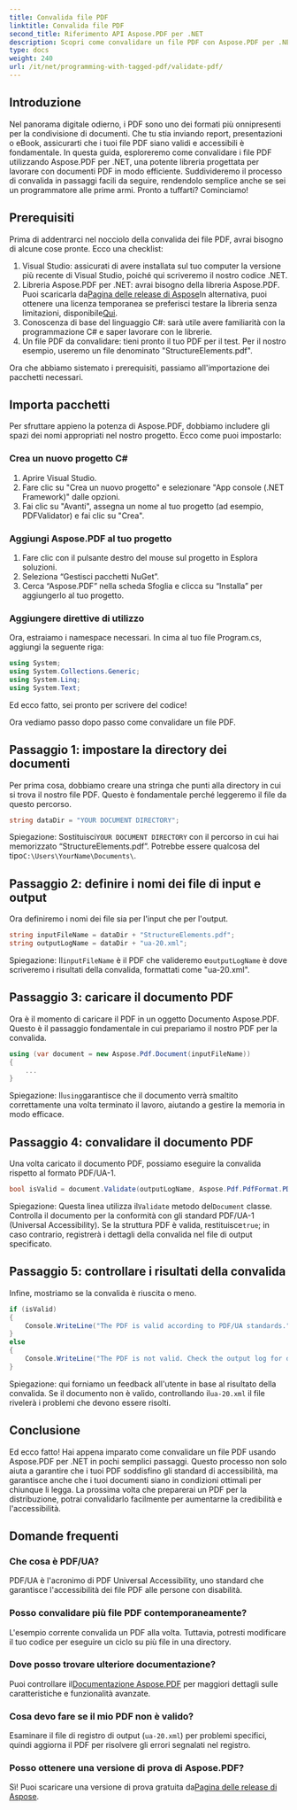 ```yaml
---
title: Convalida file PDF
linktitle: Convalida file PDF
second_title: Riferimento API Aspose.PDF per .NET
description: Scopri come convalidare un file PDF con Aspose.PDF per .NET. Verifica la sua conformità agli standard e genera un report di convalida.
type: docs
weight: 240
url: /it/net/programming-with-tagged-pdf/validate-pdf/
---
```

## Introduzione

Nel panorama digitale odierno, i PDF sono uno dei formati più onnipresenti per la condivisione di documenti. Che tu stia inviando report, presentazioni o eBook, assicurarti che i tuoi file PDF siano validi e accessibili è fondamentale. In questa guida, esploreremo come convalidare i file PDF utilizzando Aspose.PDF per .NET, una potente libreria progettata per lavorare con documenti PDF in modo efficiente. Suddivideremo il processo di convalida in passaggi facili da seguire, rendendolo semplice anche se sei un programmatore alle prime armi. Pronto a tuffarti? Cominciamo!

## Prerequisiti

Prima di addentrarci nel nocciolo della convalida dei file PDF, avrai bisogno di alcune cose pronte. Ecco una checklist:

1. Visual Studio: assicurati di avere installata sul tuo computer la versione più recente di Visual Studio, poiché qui scriveremo il nostro codice .NET.
2.  Libreria Aspose.PDF per .NET: avrai bisogno della libreria Aspose.PDF. Puoi scaricarla da[Pagina delle release di Aspose](https://releases.aspose.com/pdf/net/)In alternativa, puoi ottenere una licenza temporanea se preferisci testare la libreria senza limitazioni, disponibile[Qui](https://purchase.aspose.com/temporary-license/).
3. Conoscenza di base del linguaggio C#: sarà utile avere familiarità con la programmazione C# e saper lavorare con le librerie.
4. Un file PDF da convalidare: tieni pronto il tuo PDF per il test. Per il nostro esempio, useremo un file denominato "StructureElements.pdf".

Ora che abbiamo sistemato i prerequisiti, passiamo all'importazione dei pacchetti necessari.

## Importa pacchetti

Per sfruttare appieno la potenza di Aspose.PDF, dobbiamo includere gli spazi dei nomi appropriati nel nostro progetto. Ecco come puoi impostarlo:

### Crea un nuovo progetto C#

1. Aprire Visual Studio.
2. Fare clic su "Crea un nuovo progetto" e selezionare "App console (.NET Framework)" dalle opzioni.
3. Fai clic su "Avanti", assegna un nome al tuo progetto (ad esempio, PDFValidator) e fai clic su "Crea".

### Aggiungi Aspose.PDF al tuo progetto

1. Fare clic con il pulsante destro del mouse sul progetto in Esplora soluzioni.
2. Seleziona “Gestisci pacchetti NuGet”.
3. Cerca “Aspose.PDF” nella scheda Sfoglia e clicca su “Installa” per aggiungerlo al tuo progetto.

### Aggiungere direttive di utilizzo

Ora, estraiamo i namespace necessari. In cima al tuo file Program.cs, aggiungi la seguente riga:

```csharp
using System;
using System.Collections.Generic;
using System.Linq;
using System.Text;
```

Ed ecco fatto, sei pronto per scrivere del codice!

Ora vediamo passo dopo passo come convalidare un file PDF.

## Passaggio 1: impostare la directory dei documenti

Per prima cosa, dobbiamo creare una stringa che punti alla directory in cui si trova il nostro file PDF. Questo è fondamentale perché leggeremo il file da questo percorso.

```csharp
string dataDir = "YOUR DOCUMENT DIRECTORY";
```

 Spiegazione: Sostituisci`YOUR DOCUMENT DIRECTORY` con il percorso in cui hai memorizzato “StructureElements.pdf”. Potrebbe essere qualcosa del tipo`C:\Users\YourName\Documents\`.

## Passaggio 2: definire i nomi dei file di input e output

Ora definiremo i nomi dei file sia per l'input che per l'output. 

```csharp
string inputFileName = dataDir + "StructureElements.pdf";
string outputLogName = dataDir + "ua-20.xml";
```

 Spiegazione: Il`inputFileName` è il PDF che valideremo e`outputLogName` è dove scriveremo i risultati della convalida, formattati come "ua-20.xml".

## Passaggio 3: caricare il documento PDF

Ora è il momento di caricare il PDF in un oggetto Documento Aspose.PDF. Questo è il passaggio fondamentale in cui prepariamo il nostro PDF per la convalida.

```csharp
using (var document = new Aspose.Pdf.Document(inputFileName))
{
    ...
}
```

 Spiegazione: Il`using`garantisce che il documento verrà smaltito correttamente una volta terminato il lavoro, aiutando a gestire la memoria in modo efficace.

## Passaggio 4: convalidare il documento PDF

Una volta caricato il documento PDF, possiamo eseguire la convalida rispetto al formato PDF/UA-1. 

```csharp
bool isValid = document.Validate(outputLogName, Aspose.Pdf.PdfFormat.PDF_UA_1);
```

 Spiegazione: Questa linea utilizza il`Validate` metodo del`Document` classe. Controlla il documento per la conformità con gli standard PDF/UA-1 (Universal Accessibility). Se la struttura PDF è valida, restituisce`true`; in caso contrario, registrerà i dettagli della convalida nel file di output specificato.

## Passaggio 5: controllare i risultati della convalida

Infine, mostriamo se la convalida è riuscita o meno.

```csharp
if (isValid)
{
    Console.WriteLine("The PDF is valid according to PDF/UA standards.");
}
else
{
    Console.WriteLine("The PDF is not valid. Check the output log for details.");
}
```

 Spiegazione: qui forniamo un feedback all'utente in base al risultato della convalida. Se il documento non è valido, controllando il`ua-20.xml` il file rivelerà i problemi che devono essere risolti.

## Conclusione

Ed ecco fatto! Hai appena imparato come convalidare un file PDF usando Aspose.PDF per .NET in pochi semplici passaggi. Questo processo non solo aiuta a garantire che i tuoi PDF soddisfino gli standard di accessibilità, ma garantisce anche che i tuoi documenti siano in condizioni ottimali per chiunque li legga. La prossima volta che preparerai un PDF per la distribuzione, potrai convalidarlo facilmente per aumentarne la credibilità e l'accessibilità.

## Domande frequenti

### Che cosa è PDF/UA?  
PDF/UA è l'acronimo di PDF Universal Accessibility, uno standard che garantisce l'accessibilità dei file PDF alle persone con disabilità.

### Posso convalidare più file PDF contemporaneamente?  
L'esempio corrente convalida un PDF alla volta. Tuttavia, potresti modificare il tuo codice per eseguire un ciclo su più file in una directory.

### Dove posso trovare ulteriore documentazione?  
 Puoi controllare il[Documentazione Aspose.PDF](https://reference.aspose.com/pdf/net/) per maggiori dettagli sulle caratteristiche e funzionalità avanzate.

### Cosa devo fare se il mio PDF non è valido?  
Esaminare il file di registro di output (`ua-20.xml`) per problemi specifici, quindi aggiorna il PDF per risolvere gli errori segnalati nel registro.

### Posso ottenere una versione di prova di Aspose.PDF?  
 Sì! Puoi scaricare una versione di prova gratuita da[Pagina delle release di Aspose](https://releases.aspose.com/).